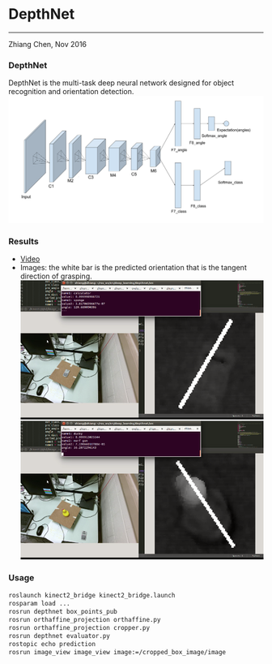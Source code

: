 # DepthNet
---
Zhiang Chen, Nov 2016

### DepthNet
DepthNet is the multi-task deep neural network designed for object recognition and orientation detection.
![alt tag](./DepthNet.png)

### Results
* [Video](https://www.youtube.com/watch?v=qwG2HYK_bys)
* Images: the white bar is the predicted orientation that is the tangent direction of grasping.
![alt tag](./calc.png)
![alt tag](./duck.png)

### Usage
```shell
roslaunch kinect2_bridge kinect2_bridge.launch
rosparam load ...
rosrun depthnet box_points_pub
rosrun orthaffine_projection orthaffine.py
rosrun orthaffine_projection cropper.py
rosrun depthnet evaluator.py
rostopic echo prediction
rosrun image_view image_view image:=/cropped_box_image/image
```
